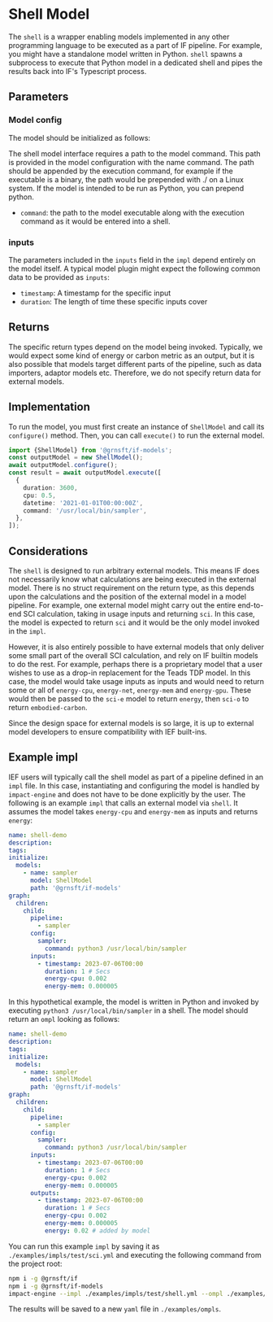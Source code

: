 # Shell Model

The `shell` is a wrapper enabling models implemented in any other programming language to be executed as a part of IF pipeline. For example, you might have a standalone model written in Python. `shell` spawns a subprocess to execute that Python model in a dedicated shell and pipes the results back into IF's Typescript process.

## Parameters

### Model config

The model should be initialized as follows:

The shell model interface requires a path to the model command. This path is provided in the model configuration with the name command. The path should be appended by the execution command, for example if the executable is a binary, the path would be prepended with ./ on a Linux system. If the model is intended to be run as Python, you can prepend python.

- `command`: the path to the model executable along with the execution command as it would be entered into a shell.

### inputs

The parameters included in the `inputs` field in the `impl` depend entirely on the model itself. A typical model plugin might expect the following common data to be provided as `inputs`:

- `timestamp`: A timestamp for the specific input
- `duration`: The length of time these specific inputs cover

## Returns

The specific return types depend on the model being invoked. Typically, we would expect some kind of energy or carbon metric as an output, but it is also possible that models target different parts of the pipeline, such as data importers, adaptor models etc. Therefore, we do not specify return data for external models.

## Implementation

To run the model, you must first create an instance of `ShellModel` and call its `configure()` method. Then, you can call `execute()` to run the external model.

```typescript
import {ShellModel} from '@grnsft/if-models';
const outputModel = new ShellModel();
await outputModel.configure();
const result = await outputModel.execute([
  {
    duration: 3600,
    cpu: 0.5,
    datetime: '2021-01-01T00:00:00Z',
    command: '/usr/local/bin/sampler',
  },
]);
```

## Considerations

The `shell` is designed to run arbitrary external models. This means IF does not necessarily know what calculations are being executed in the external model. There is no struct requirement on the return type, as this depends upon the calculations and the position of the external model in a model pipeline. For example, one external model might carry out the entire end-to-end SCI calculation, taking in usage inputs and returning `sci`. In this case, the model is expected to return `sci` and it would be the only model invoked in the `impl`.

However, it is also entirely possible to have external models that only deliver some small part of the overall SCI calculation, and rely on IF builtin models to do the rest. For example, perhaps there is a proprietary model that a user wishes to use as a drop-in replacement for the Teads TDP model. In this case, the model would take usage inputs as inputs and would need to return some or all of `energy-cpu`, `energy-net`, `energy-mem` and `energy-gpu`. These would then be passed to the `sci-e` model to return `energy`, then `sci-o` to return `embodied-carbon`.

Since the design space for external models is so large, it is up to external model developers to ensure compatibility with IEF built-ins.

## Example impl

IEF users will typically call the shell model as part of a pipeline defined in an `impl` file. In this case, instantiating and configuring the model is handled by `impact-engine` and does not have to be done explicitly by the user. The following is an example `impl` that calls an external model via `shell`. It assumes the model takes `energy-cpu` and `energy-mem` as inputs and returns `energy`:

```yaml
name: shell-demo
description:
tags:
initialize:
  models:
    - name: sampler
      model: ShellModel
      path: '@grnsft/if-models'
graph:
  children:
    child:
      pipeline:
        - sampler
      config:
        sampler:
          command: python3 /usr/local/bin/sampler
      inputs:
        - timestamp: 2023-07-06T00:00
          duration: 1 # Secs
          energy-cpu: 0.002
          energy-mem: 0.000005
```

In this hypothetical example, the model is written in Python and invoked by executing `python3 /usr/local/bin/sampler` in a shell.
The model should return an `ompl` looking as follows:

```yaml
name: shell-demo
description:
tags:
initialize:
  models:
    - name: sampler
      model: ShellModel
      path: '@grnsft/if-models'
graph:
  children:
    child:
      pipeline:
        - sampler
      config:
        sampler:
          command: python3 /usr/local/bin/sampler
      inputs:
        - timestamp: 2023-07-06T00:00
          duration: 1 # Secs
          energy-cpu: 0.002
          energy-mem: 0.000005
      outputs:
        - timestamp: 2023-07-06T00:00
          duration: 1 # Secs
          energy-cpu: 0.002
          energy-mem: 0.000005
          energy: 0.02 # added by model
```

You can run this example `impl` by saving it as `./examples/impls/test/sci.yml` and executing the following command from the project root:

```sh
npm i -g @grnsft/if
npm i -g @grnsft/if-models
impact-engine --impl ./examples/impls/test/shell.yml --ompl ./examples/ompls/shell.yml
```

The results will be saved to a new `yaml` file in `./examples/ompls`.
